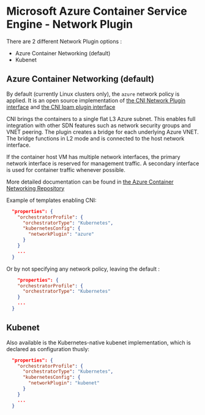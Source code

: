 # Microsoft Azure Container Service Engine - Network Plugin

There are 2 different Network Plugin options :

- Azure Container Networking (default)
- Kubenet

## Azure Container Networking (default)

By default (currently Linux clusters only), the `azure` network policy is applied. It is an open source implementation of [the CNI Network Plugin interface](https://github.com/containernetworking/cni/blob/master/SPEC.md) and [the CNI Ipam plugin interface](https://github.com/containernetworking/cni/blob/master/SPEC.md#ip-address-management-ipam-interface)

CNI brings the containers to a single flat L3 Azure subnet. This enables full integration with other SDN features such as network security groups and VNET peering. The plugin creates a bridge for each underlying Azure VNET. The bridge functions in L2 mode and is connected to the host network interface.

If the container host VM has multiple network interfaces, the primary network interface is reserved for management traffic. A secondary interface is used for container traffic whenever possible.

More detailed documentation can be found in [the Azure Container Networking Repository](https://github.com/Azure/azure-container-networking/tree/master/docs)

Example of templates enabling CNI:

```json
  "properties": {
    "orchestratorProfile": {
      "orchestratorType": "Kubernetes",
      "kubernetesConfig": {
        "networkPlugin": "azure"
      }
    }
    ...
  }
```

Or by not specifying any network policy, leaving the default :

```json
    "properties": {
    "orchestratorProfile": {
      "orchestratorType": "Kubernetes"
    }
    ...
  }
```

## Kubenet

Also available is the Kubernetes-native kubenet implementation, which is declared as configuration thusly:

```json
  "properties": {
    "orchestratorProfile": {
      "orchestratorType": "Kubernetes",
      "kubernetesConfig": {
        "networkPlugin": "kubenet"
      }
    }
    ...
  }
```
